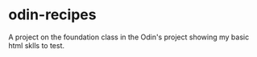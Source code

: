 # odin-recipes
A project on the foundation class in the Odin's project showing my basic html sklls to test.
